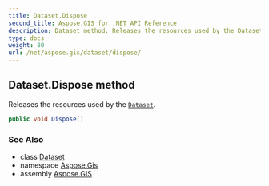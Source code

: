 ```yaml
---
title: Dataset.Dispose
second_title: Aspose.GIS for .NET API Reference
description: Dataset method. Releases the resources used by the Dataset
type: docs
weight: 80
url: /net/aspose.gis/dataset/dispose/
---
```

## Dataset.Dispose method

Releases the resources used by the [`Dataset`](../).

```csharp
public void Dispose()
```

### See Also

* class [Dataset](../)
* namespace [Aspose.Gis](../../dataset/)
* assembly [Aspose.GIS](../../../)


